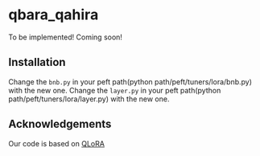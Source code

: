 # qbara_qahira

To be implemented! Coming soon! 

## Installation
Change the `bnb.py` in your peft path(python path/peft/tuners/lora/bnb.py) with the new one.
Change the `layer.py` in your peft path(python path/peft/tuners/lora/layer.py) with the new one.

## Acknowledgements
Our code is based on [QLoRA](https://github.com/artidoro/qlora)
